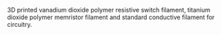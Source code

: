 3D printed vanadium dioxide polymer resistive switch filament, titanium dioxide polymer memristor filament and standard conductive filament for circuitry.
